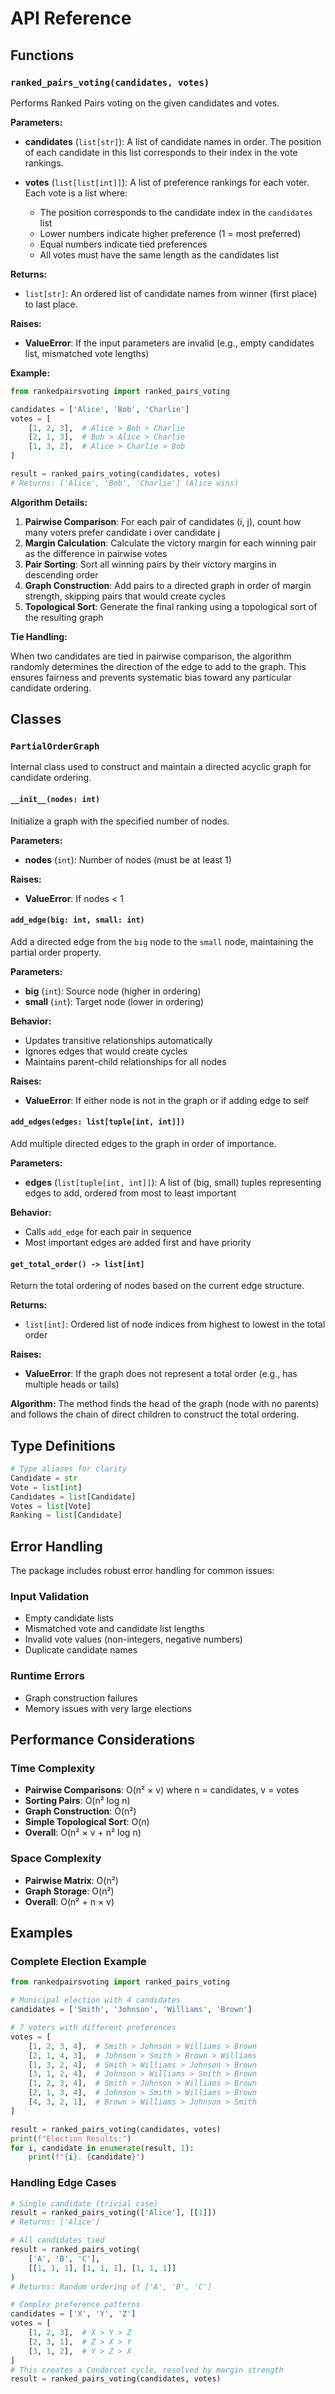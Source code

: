 # API Reference

## Functions

### `ranked_pairs_voting(candidates, votes)`

Performs Ranked Pairs voting on the given candidates and votes.

**Parameters:**

- **candidates** (`list[str]`): A list of candidate names in order. The position of each candidate in this list corresponds to their index in the vote rankings.

- **votes** (`list[list[int]]`): A list of preference rankings for each voter. Each vote is a list where:
  - The position corresponds to the candidate index in the `candidates` list
  - Lower numbers indicate higher preference (1 = most preferred)
  - Equal numbers indicate tied preferences
  - All votes must have the same length as the candidates list

**Returns:**

- `list[str]`: An ordered list of candidate names from winner (first place) to last place.

**Raises:**

- **ValueError**: If the input parameters are invalid (e.g., empty candidates list, mismatched vote lengths)

**Example:**

```python
from rankedpairsvoting import ranked_pairs_voting

candidates = ['Alice', 'Bob', 'Charlie']
votes = [
    [1, 2, 3],  # Alice > Bob > Charlie
    [2, 1, 3],  # Bob > Alice > Charlie
    [1, 3, 2],  # Alice > Charlie > Bob
]

result = ranked_pairs_voting(candidates, votes)
# Returns: ['Alice', 'Bob', 'Charlie'] (Alice wins)
```

**Algorithm Details:**

1. **Pairwise Comparison**: For each pair of candidates (i, j), count how many voters prefer candidate i over candidate j
2. **Margin Calculation**: Calculate the victory margin for each winning pair as the difference in pairwise votes
3. **Pair Sorting**: Sort all winning pairs by their victory margins in descending order
4. **Graph Construction**: Add pairs to a directed graph in order of margin strength, skipping pairs that would create cycles
5. **Topological Sort**: Generate the final ranking using a topological sort of the resulting graph

**Tie Handling:**

When two candidates are tied in pairwise comparison, the algorithm randomly determines the direction of the edge to add to the graph. This ensures fairness and prevents systematic bias toward any particular candidate ordering.

## Classes

### `PartialOrderGraph`

Internal class used to construct and maintain a directed acyclic graph for candidate ordering.

#### `__init__(nodes: int)`

Initialize a graph with the specified number of nodes.

**Parameters:**
- **nodes** (`int`): Number of nodes (must be at least 1)

**Raises:**
- **ValueError**: If nodes < 1

#### `add_edge(big: int, small: int)`

Add a directed edge from the `big` node to the `small` node, maintaining the partial order property.

**Parameters:**
- **big** (`int`): Source node (higher in ordering)
- **small** (`int`): Target node (lower in ordering)

**Behavior:**
- Updates transitive relationships automatically
- Ignores edges that would create cycles
- Maintains parent-child relationships for all nodes

**Raises:**
- **ValueError**: If either node is not in the graph or if adding edge to self

#### `add_edges(edges: list[tuple[int, int]])`

Add multiple directed edges to the graph in order of importance.

**Parameters:**
- **edges** (`list[tuple[int, int]]`): A list of (big, small) tuples representing edges to add, ordered from most to least important

**Behavior:**
- Calls `add_edge` for each pair in sequence
- Most important edges are added first and have priority

#### `get_total_order() -> list[int]`

Return the total ordering of nodes based on the current edge structure.

**Returns:**
- `list[int]`: Ordered list of node indices from highest to lowest in the total order

**Raises:**
- **ValueError**: If the graph does not represent a total order (e.g., has multiple heads or tails)

**Algorithm:**
The method finds the head of the graph (node with no parents) and follows the chain of direct children to construct the total ordering.

## Type Definitions

```python
# Type aliases for clarity
Candidate = str
Vote = list[int]
Candidates = list[Candidate]
Votes = list[Vote]
Ranking = list[Candidate]
```

## Error Handling

The package includes robust error handling for common issues:

### Input Validation

- Empty candidate lists
- Mismatched vote and candidate list lengths
- Invalid vote values (non-integers, negative numbers)
- Duplicate candidate names

### Runtime Errors

- Graph construction failures
- Memory issues with very large elections

## Performance Considerations

### Time Complexity

- **Pairwise Comparisons**: O(n² × v) where n = candidates, v = votes
- **Sorting Pairs**: O(n² log n)
- **Graph Construction**: O(n²)
- **Simple Topological Sort**: O(n)
- **Overall**: O(n² × v + n² log n)

### Space Complexity

- **Pairwise Matrix**: O(n²)
- **Graph Storage**: O(n²)
- **Overall**: O(n² + n × v)

## Examples

### Complete Election Example

```python
from rankedpairsvoting import ranked_pairs_voting

# Municipal election with 4 candidates
candidates = ['Smith', 'Johnson', 'Williams', 'Brown']

# 7 voters with different preferences
votes = [
    [1, 2, 3, 4],  # Smith > Johnson > Williams > Brown
    [2, 1, 4, 3],  # Johnson > Smith > Brown > Williams  
    [1, 3, 2, 4],  # Smith > Williams > Johnson > Brown
    [3, 1, 2, 4],  # Johnson > Williams > Smith > Brown
    [1, 2, 3, 4],  # Smith > Johnson > Williams > Brown
    [2, 1, 3, 4],  # Johnson > Smith > Williams > Brown
    [4, 3, 2, 1],  # Brown > Williams > Johnson > Smith
]

result = ranked_pairs_voting(candidates, votes)
print(f"Election Results:")
for i, candidate in enumerate(result, 1):
    print(f"{i}. {candidate}")
```

### Handling Edge Cases

```python
# Single candidate (trivial case)
result = ranked_pairs_voting(['Alice'], [[1]])
# Returns: ['Alice']

# All candidates tied
result = ranked_pairs_voting(
    ['A', 'B', 'C'], 
    [[1, 1, 1], [1, 1, 1], [1, 1, 1]]
)
# Returns: Random ordering of ['A', 'B', 'C']

# Complex preference patterns
candidates = ['X', 'Y', 'Z']
votes = [
    [1, 2, 3],  # X > Y > Z
    [2, 3, 1],  # Z > X > Y  
    [3, 1, 2],  # Y > Z > X
]
# This creates a Condorcet cycle, resolved by margin strength
result = ranked_pairs_voting(candidates, votes)
```
